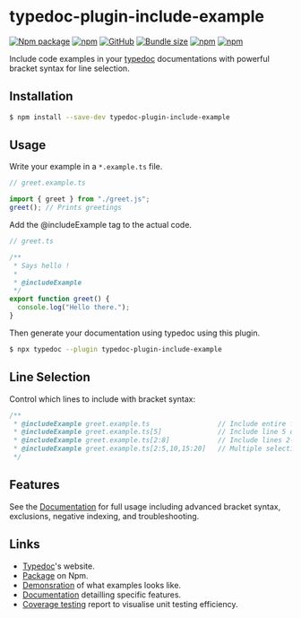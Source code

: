 # typedoc-plugin-include-example

[![Npm package](https://img.shields.io/npm/v/typedoc-plugin-include-example.svg)](https://www.npmjs.com/package/typedoc-plugin-include-example)
[![npm](https://img.shields.io/npm/dw/typedoc-plugin-include-example)](https://www.npmjs.com/package/typedoc-plugin-include-example)
[![GitHub](https://img.shields.io/github/license/ferdodo/typedoc-plugin-include-example)](https://github.com/ferdodo/typedoc-plugin-include-example)
[![Bundle size](https://img.shields.io/bundlephobia/minzip/typedoc-plugin-include-example)](https://bundlephobia.com/package/typedoc-plugin-include-example)
[![npm](https://img.shields.io/badge/coverage-blue)](https://ferdodo.github.io/typedoc-plugin-include-example/reports/mutation/mutation.html)
[![npm](https://img.shields.io/badge/demo-green)](https://ferdodo.github.io/typedoc-plugin-include-example/)

Include code examples in your [typedoc](https://typedoc.org/) documentations with powerful bracket syntax for line selection.

## Installation

```bash
$ npm install --save-dev typedoc-plugin-include-example
```

## Usage

Write your example in a `*.example.ts` file.

```javascript
// greet.example.ts

import { greet } from "./greet.js";
greet(); // Prints greetings
```

Add the @includeExample tag to the actual code.

```javascript
// greet.ts

/**
 * Says hello !
 *
 * @includeExample
 */
export function greet() {
  console.log("Hello there.");
}
```

Then generate your documentation using typedoc using this plugin.

```bash
$ npx typedoc --plugin typedoc-plugin-include-example
```

## Line Selection

Control which lines to include with bracket syntax:

```typescript
/**
 * @includeExample greet.example.ts                 // Include entire file
 * @includeExample greet.example.ts[5]              // Include line 5 only
 * @includeExample greet.example.ts[2:8]            // Include lines 2-8
 * @includeExample greet.example.ts[2:5,10,15:20]   // Multiple selections
 */
```

## Features

See the [Documentation](./docs.md) for full usage including advanced bracket syntax, exclusions, negative indexing, and troubleshooting.

## Links

- [Typedoc](https://typedoc.org/)'s website.
- [Package](https://www.npmjs.com/package/typedoc-plugin-include-example) on Npm.
- [Demonsration](https://ferdodo.github.io/typedoc-plugin-include-example/) of what examples looks like.
- [Documentation](./docs.md) detailling specific features.
- [Coverage testing](https://ferdodo.github.io/typedoc-plugin-include-example/reports/mutation/mutation.html) report to visualise unit testing efficiency.
